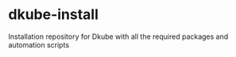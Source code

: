 # dkube-install
Installation repository for Dkube with all the required packages and automation scripts
